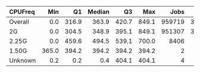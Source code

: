 | CPUFreq   |   Min |    Q1 |   Median |    Q3 |   Max |   Jobs |     Nodeh |   PercentUse |       kWh |   PercentEnergy |   Users |   Projects |
|:----------|------:|------:|---------:|------:|------:|-------:|----------:|-------------:|----------:|----------------:|--------:|-----------:|
| Overall   |   0.0 | 316.9 |    363.9 | 420.7 | 849.1 | 959719 | 3870642.2 |         98.5 | 1257378.9 |            97.9 |     603 |         89 |
| 2G        |   0.0 | 304.5 |    348.9 | 395.1 | 849.1 | 951307 | 3268327.2 |         83.2 | 1006482.4 |            78.4 |     564 |         85 |
| 2.25G     |   0.0 | 459.6 |    494.5 | 539.1 | 700.0 |   8406 |  602312.6 |         15.3 |  250895.6 |            19.5 |      67 |         21 |
| 1.50G     | 365.0 | 394.2 |    394.2 | 394.2 | 394.2 |      2 |       2.3 |          0.0 |       0.9 |             0.0 |       1 |          1 |
| Unknown   |   0.2 |   0.2 |      0.4 | 404.1 | 404.1 |      4 |       0.1 |          0.0 |       0.0 |             0.0 |       1 |          1 |